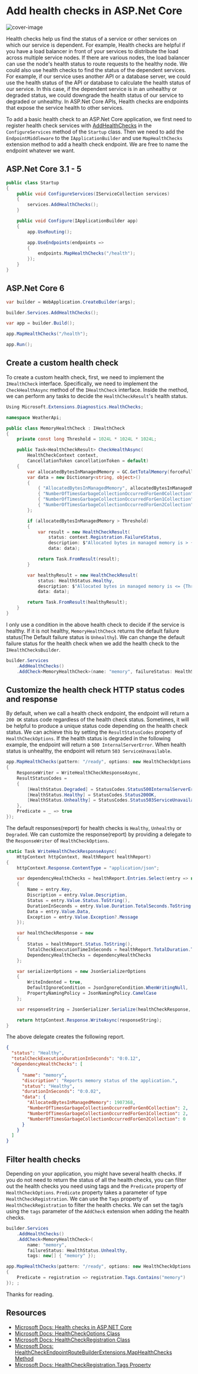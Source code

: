 # Add health checks in ASP.Net Core

![cover-image](./cover-image.jpg)

Health checks help us find the status of a service or other services on which our service is dependent. For example, Health checks are helpful if you have a load balancer in front of your services to distribute the load across multiple service nodes. If there are various nodes, the load balancer can use the node's health status to route requests to the healthy node. We could also use health checks to find the status of the dependent services. For example, if our service uses another API or a database server, we could use the health status of the API or database to calculate the health status of our service. In this case, if the dependent service is in an unhealthy or degraded status, we could downgrade the health status of our service to degraded or unhealthy. In ASP.Net Core APIs, Health checks are endpoints that expose the service health to other services.

To add a basic health check to an ASP.Net Core application, we first need to register health check services with [AddHealthChecks](https://docs.microsoft.com/en-us/dotnet/api/microsoft.extensions.dependencyinjection.healthcheckservicecollectionextensions.addhealthchecks) in the `ConfigureServices` method of the `Startup` class. Then we need to add the `EndpointMiddleware` to the `IApplicationBuilder` and use `MapHealthChecks` extension method to add a health check endpoint. We are free to name the endpoint whatever we want.

## ASP.Net Core 3.1 - 5

```csharp
public class Startup
{
    public void ConfigureServices(IServiceCollection services)
    {
        services.AddHealthChecks();
    }

    public void Configure(IApplicationBuilder app)
    {
        app.UseRouting();

        app.UseEndpoints(endpoints =>
        {
            endpoints.MapHealthChecks("/health");
        });
    }
}
```

## ASP.Net Core 6

```csharp
var builder = WebApplication.CreateBuilder(args);

builder.Services.AddHealthChecks();

var app = builder.Build();

app.MapHealthChecks("/health");

app.Run();
```

## Create a custom health check

To create a custom health check, first, we need to implement the `IHealthCheck` interface. Specifically, we need to implement the `CheckHealthAsync` method of the `IHealthCheck` interface. Inside the method, we can perform any tasks to decide the `HealthCheckResult`'s health status.

```csharp
Using Microsoft.Extensions.Diagnostics.HealthChecks;

namespace WeatherApi;

public class MemoryHealthCheck : IHealthCheck
{
    private const long Threshold = 1024L * 1024L * 1024L;

    public Task<HealthCheckResult> CheckHealthAsync(
        HealthCheckContext context,
        CancellationToken cancellationToken = default)
    {
        var allocatedBytesInManagedMemory = GC.GetTotalMemory(forceFullCollection: false);
        var data = new Dictionary<string, object>()
        {
            { "AllocatedBytesInManagedMemory", allocatedBytesInManagedMemory },
            { "NumberOfTimesGarbageCollectionOccurredForGen0Collection", GC.CollectionCount(0) },
            { "NumberOfTimesGarbageCollectionOccurredForGen1Collection", GC.CollectionCount(1) },
            { "NumberOfTimesGarbageCollectionOccurredForGen2Collection", GC.CollectionCount(2) }
        };

        if (allocatedBytesInManagedMemory > Threshold)
        {
            var result = new HealthCheckResult(
                status: context.Registration.FailureStatus,
                description: $"Allocated bytes in managed memory is > {Threshold}",
                data: data);

            return Task.FromResult(result);
        }

        var healthyResult = new HealthCheckResult(
            status: HealthStatus.Healthy,
            description: $"Allocated bytes in managed memory is <= {Threshold}",
            data: data);

        return Task.FromResult(healthyResult);
    }
}
```

I only use a condition in the above health check to decide if the service is healthy. If it is not healthy, `MemoryHealthCheck` returns the default failure status(The Default failure status is `Unhealthy`). We can change the default failure status for the health check when we add the health check to the `IHealthChecksBuilder`.

```csharp
builder.Services
    .AddHealthChecks()
    .AddCheck<MemoryHealthCheck>(name: "memory", failureStatus: HealthStatus.Degraded);
```

## Customize the health check HTTP status codes and response

By default, when we call a health check endpoint, the endpoint will return a `200 OK` status code regardless of the health check status. Sometimes, it will be helpful to produce a unique status code depending on the health check status. We can achieve this by setting the `ResultStatusCodes` property of `HealthCheckOptions`. If the health status is degraded in the following example, the endpoint will return a `500 InternalServerError`. When health status is unhealthy, the endpoint will return `503 ServiceUnavailable`.

```csharp
app.MapHealthChecks(pattern: "/ready", options: new HealthCheckOptions
{
    ResponseWriter = WriteHealthCheckResponseAsync,
    ResultStatusCodes =
    {
        [HealthStatus.Degraded] = StatusCodes.Status500InternalServerError,
        [HealthStatus.Healthy] = StatusCodes.Status200OK,
        [HealthStatus.Unhealthy] = StatusCodes.Status503ServiceUnavailable,
    },
    Predicate = _ => true
});
```

The default responses(report) for health checks is `Healthy`, `Unhealthy` or `Degraded`. We can customize the response(report) by providing a delegate to the `ResponseWriter` of `HealthCheckOptions`.

```csharp
static Task WriteHealthCheckResponseAsync(
    HttpContext httpContext, HealthReport healthReport)
{
    httpContext.Response.ContentType = "application/json";

    var dependencyHealthChecks = healthReport.Entries.Select(entry => new
    {
        Name = entry.Key,
        Discription = entry.Value.Description,
        Status = entry.Value.Status.ToString(),
        DurationInSeconds = entry.Value.Duration.TotalSeconds.ToString("0:0.00"),
        Data = entry.Value.Data,
        Exception = entry.Value.Exception?.Message
    });

    var healthCheckResponse = new
    {
        Status = healthReport.Status.ToString(),
        TotalCheckExecutionTimeInSeconds = healthReport.TotalDuration.TotalSeconds.ToString("0:0.00"),
        DependencyHealthChecks = dependencyHealthChecks
    };

    var serializerOptions = new JsonSerializerOptions
    {
        WriteIndented = true,
        DefaultIgnoreCondition = JsonIgnoreCondition.WhenWritingNull,
        PropertyNamingPolicy = JsonNamingPolicy.CamelCase
    };

    var responseString = JsonSerializer.Serialize(healthCheckResponse, serializerOptions);

    return httpContext.Response.WriteAsync(responseString);
}
```

The above delegate creates the following report.

```json
{
  "status": "Healthy",
  "totalCheckExecutionDurationInSeconds": "0:0.12",
  "dependencyHealthChecks": [
    {
      "name": "memory",
      "discription": "Reports memory status of the application.",
      "status": "Healthy",
      "durationInSeconds": "0:0.02",
      "data": {
        "AllocatedBytesInManagedMemory": 1907368,
        "NumberOfTimesGarbageCollectionOccurredForGen0Collection": 2,
        "NumberOfTimesGarbageCollectionOccurredForGen1Collection": 2,
        "NumberOfTimesGarbageCollectionOccurredForGen2Collection": 0
      }
    }
  ]
}
```

## Filter health checks

Depending on your application, you might have several health checks. If you do not need to return the status of all the health checks, you can filter out the health checks you need using tags and the `Predicate` property of `HealthCheckOptions`. `Predicate` property takes a parameter of type `HealthCheckRegistration`. We can use the `Tags` property of `HealthCheckRegistration` to filter the health checks. We can set the tag/s using the `tags` parameter of the `AddCheck` extension when adding the health checks.

```csharp
builder.Services
    .AddHealthChecks()
    .AddCheck<MemoryHealthCheck>(
        name: "memory",
        failureStatus: HealthStatus.Unhealthy,
        tags: new[] { "memory" });
```

```csharp
app.MapHealthChecks(pattern: "/ready", options: new HealthCheckOptions
{
    Predicate = registration => registration.Tags.Contains("memory")
}); ;
```

Thanks for reading.

## Resources

- [Microsoft Docs: Health checks in ASP.NET Core](https://docs.microsoft.com/aspnet/core/host-and-deploy/health-checks)
- [Microsoft Docs: HealthCheckOptions Class](https://docs.microsoft.com/dotnet/api/microsoft.aspnetcore.diagnostics.healthchecks.healthcheckoptions)
- [Microsoft Docs: HealthCheckRegistration Class](https://docs.microsoft.com/dotnet/api/microsoft.extensions.diagnostics.healthchecks.healthcheckregistration)
- [Microsoft Docs: HealthCheckEndpointRouteBuilderExtensions.MapHealthChecks Method](https://docs.microsoft.com/dotnet/api/microsoft.aspnetcore.builder.healthcheckendpointroutebuilderextensions.maphealthchecks)
- [Microsoft Docs: HealthCheckRegistration.Tags Property](https://docs.microsoft.com/dotnet/api/microsoft.extensions.diagnostics.healthchecks.healthcheckregistration.tags)
